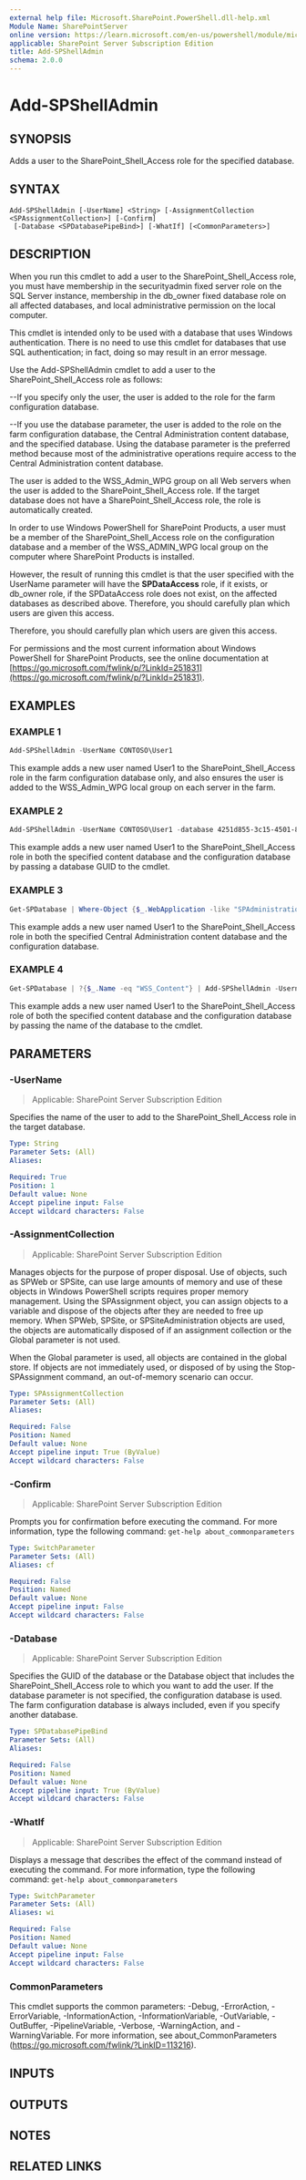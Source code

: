 ```yaml
---
external help file: Microsoft.SharePoint.PowerShell.dll-help.xml
Module Name: SharePointServer
online version: https://learn.microsoft.com/en-us/powershell/module/microsoft.sharepoint.powershell/add-spshelladmin
applicable: SharePoint Server Subscription Edition
title: Add-SPShellAdmin
schema: 2.0.0
---
```


# Add-SPShellAdmin

## SYNOPSIS

Adds a user to the SharePoint_Shell_Access role for the specified database.


## SYNTAX

```
Add-SPShellAdmin [-UserName] <String> [-AssignmentCollection <SPAssignmentCollection>] [-Confirm]
 [-Database <SPDatabasePipeBind>] [-WhatIf] [<CommonParameters>]
```

## DESCRIPTION
When you run this cmdlet to add a user to the SharePoint_Shell_Access role, you must have membership in the securityadmin fixed server role on the SQL Server instance, membership in the db_owner fixed database role on all affected databases, and local administrative permission on the local computer.

This cmdlet is intended only to be used with a database that uses Windows authentication.
There is no need to use this cmdlet for databases that use SQL authentication; in fact, doing so may result in an error message.

Use the Add-SPShellAdmin cmdlet to add a user to the SharePoint_Shell_Access role as follows:

--If you specify only the user, the user is added to the role for the farm configuration database.

--If you use the database parameter, the user is added to the role on the farm configuration database, the Central Administration content database, and the specified database. Using the database parameter is the preferred method because most of the administrative operations require access to the Central Administration content database.

The user is added to the WSS_Admin_WPG group on all Web servers when the user is added to the SharePoint_Shell_Access role.
If the target database does not have a SharePoint_Shell_Access role, the role is automatically created.

In order to use Windows PowerShell for SharePoint Products, a user must be a member of the SharePoint_Shell_Access role on the configuration database and a member of the WSS_ADMIN_WPG local group on the computer where SharePoint Products is installed.

However, the result of running this cmdlet is that the user specified with the UserName parameter will have the **SPDataAccess** role, if it exists, or db_owner role, if the SPDataAccess role does not exist, on the affected databases as described above. Therefore, you should carefully plan which users are given this access.

Therefore, you should carefully plan which users are given this access.

For permissions and the most current information about Windows PowerShell for SharePoint Products, see the online documentation at [https://go.microsoft.com/fwlink/p/?LinkId=251831](https://go.microsoft.com/fwlink/p/?LinkId=251831).

## EXAMPLES

### EXAMPLE 1
```powershell
Add-SPShellAdmin -UserName CONTOSO\User1
```

This example adds a new user named User1 to the SharePoint_Shell_Access role in the farm configuration database only, and also ensures the user is added to the WSS_Admin_WPG local group on each server in the farm.

### EXAMPLE 2
```powershell
Add-SPShellAdmin -UserName CONTOSO\User1 -database 4251d855-3c15-4501-8dd1-98f960359fa6
```

This example adds a new user named User1 to the SharePoint_Shell_Access role in both the specified content database and the configuration database by passing a database GUID to the cmdlet.

### EXAMPLE 3
```powershell
Get-SPDatabase | Where-Object {$_.WebApplication -like "SPAdministrationWebApplication"} | Add-SPShellAdmin CONTOSO\User1
```

This example adds a new user named User1 to the SharePoint_Shell_Access role in both the specified Central Administration content database and the configuration database.

### EXAMPLE 4
```powershell
Get-SPDatabase | ?{$_.Name -eq "WSS_Content"} | Add-SPShellAdmin -Username CONTOSO\User1
```

This example adds a new user named User1 to the SharePoint_Shell_Access role of both the specified content database and the configuration database by passing the name of the database to the cmdlet.

## PARAMETERS

### -UserName

> Applicable: SharePoint Server Subscription Edition

Specifies the name of the user to add to the SharePoint_Shell_Access role in the target database.

```yaml
Type: String
Parameter Sets: (All)
Aliases:

Required: True
Position: 1
Default value: None
Accept pipeline input: False
Accept wildcard characters: False
```

### -AssignmentCollection

> Applicable: SharePoint Server Subscription Edition

Manages objects for the purpose of proper disposal.
Use of objects, such as SPWeb or SPSite, can use large amounts of memory and use of these objects in Windows PowerShell scripts requires proper memory management.
Using the SPAssignment object, you can assign objects to a variable and dispose of the objects after they are needed to free up memory.
When SPWeb, SPSite, or SPSiteAdministration objects are used, the objects are automatically disposed of if an assignment collection or the Global parameter is not used.

When the Global parameter is used, all objects are contained in the global store.
If objects are not immediately used, or disposed of by using the Stop-SPAssignment command, an out-of-memory scenario can occur.

```yaml
Type: SPAssignmentCollection
Parameter Sets: (All)
Aliases:

Required: False
Position: Named
Default value: None
Accept pipeline input: True (ByValue)
Accept wildcard characters: False
```

### -Confirm

> Applicable: SharePoint Server Subscription Edition

Prompts you for confirmation before executing the command.
For more information, type the following command: `get-help about_commonparameters`

```yaml
Type: SwitchParameter
Parameter Sets: (All)
Aliases: cf

Required: False
Position: Named
Default value: None
Accept pipeline input: False
Accept wildcard characters: False
```

### -Database

> Applicable: SharePoint Server Subscription Edition

Specifies the GUID of the database or the Database object that includes the SharePoint_Shell_Access role to which you want to add the user.
If the database parameter is not specified, the configuration database is used.
The farm configuration database is always included, even if you specify another database.

```yaml
Type: SPDatabasePipeBind
Parameter Sets: (All)
Aliases:

Required: False
Position: Named
Default value: None
Accept pipeline input: True (ByValue)
Accept wildcard characters: False
```

### -WhatIf

> Applicable: SharePoint Server Subscription Edition

Displays a message that describes the effect of the command instead of executing the command.
For more information, type the following command: `get-help about_commonparameters`

```yaml
Type: SwitchParameter
Parameter Sets: (All)
Aliases: wi

Required: False
Position: Named
Default value: None
Accept pipeline input: False
Accept wildcard characters: False
```

### CommonParameters
This cmdlet supports the common parameters: -Debug, -ErrorAction, -ErrorVariable, -InformationAction, -InformationVariable, -OutVariable, -OutBuffer, -PipelineVariable, -Verbose, -WarningAction, and -WarningVariable. For more information, see about_CommonParameters (https://go.microsoft.com/fwlink/?LinkID=113216).

## INPUTS

## OUTPUTS

## NOTES

## RELATED LINKS
